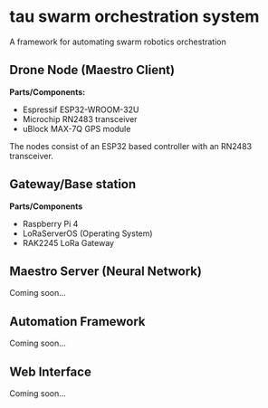 # tau swarm orchestration system
A framework for automating swarm robotics orchestration

## Drone Node (Maestro Client)

**Parts/Components:**

- Espressif ESP32-WROOM-32U
- Microchip RN2483 transceiver
- uBlock MAX-7Q GPS module

The nodes consist of an ESP32 based controller with an RN2483 transceiver.


## Gateway/Base station
**Parts/Components**
- Raspberry Pi 4
- LoRaServerOS (Operating System)
- RAK2245 LoRa Gateway

## Maestro Server (Neural Network)
Coming soon...

## Automation Framework
Coming soon...

## Web Interface
Coming soon...

